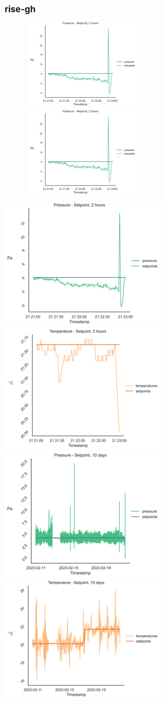 # rise-gh

<p align="center">
  <img src=https://github.com/oStglnd/rise-gh/blob/main/misc/pa_setp_2h.png?raw=true width="350" title="hover text">
  <img src=https://github.com/oStglnd/rise-gh/blob/main/misc/pa_setp_2h.png?raw=true width="350" alt="accessibility text">
</p>

![alt text](https://github.com/oStglnd/rise-gh/blob/main/misc/pa_setp_2h.png?raw=true)
![alt text](https://github.com/oStglnd/rise-gh/blob/main/misc/temp_setp_2h.png?raw=true)
![alt text](https://github.com/oStglnd/rise-gh/blob/main/misc/pa_setp_10d.png?raw=true)
![alt text](https://github.com/oStglnd/rise-gh/blob/main/misc/temp_setp_10d.png?raw=true)
